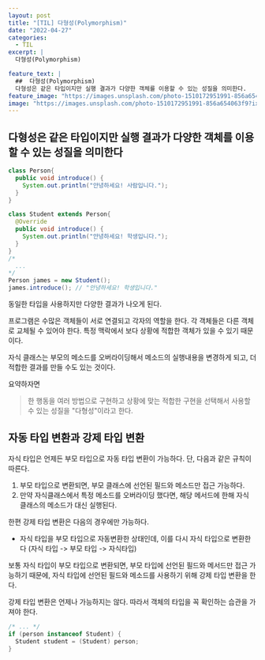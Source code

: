 ```yaml
---
layout: post
title: "[TIL] 다형성(Polymorphism)"
date: "2022-04-27"
categories:
  - TIL
excerpt: |
  다형성(Polymorphism)

feature_text: |
  ##  다형성(Polymorphism)
  다형성은 같은 타입이지만 실행 결과가 다양한 객체를 이용할 수 있는 성질을 의미한다.
feature_image: "https://images.unsplash.com/photo-1510172951991-856a654063f9?ixlib=rb-1.2.1&ixid=MnwxMjA3fDB8MHxwaG90by1wYWdlfHx8fGVufDB8fHx8&auto=format&fit=crop&w=987&q=80"
image: "https://images.unsplash.com/photo-1510172951991-856a654063f9?ixlib=rb-1.2.1&ixid=MnwxMjA3fDB8MHxwaG90by1wYWdlfHx8fGVufDB8fHx8&auto=format&fit=crop&w=987&q=80"
---
```


## 다형성은 같은 타입이지만 실행 결과가 다양한 객체를 이용할 수 있는 성질을 의미한다

```java
class Person{
  public void introduce() {
    System.out.println("안녕하세요! 사람입니다.");
  }
}

class Student extends Person{
  @Override
  public void introduce() {
    System.out.println("안녕하세요! 학생입니다.");
  }
}
/*
  ...
*/
Person james = new Student();
james.introduce(); // "안녕하세요! 학생입니다."
```

동일한 타입을 사용하지만 다양한 결과가 나오게 된다.

프로그램은 수많은 객체들이 서로 연결되고 각자의 역할을 한다.
각 객체들은 다른 객체로 교체될 수 있어야 한다. 특정 맥락에서 보다 상황에 적합한 객체가 있을 수 있기 때문이다.

자식 클래스는 부모의 메소드를 오버라이딩해서 메소드의 실행내용을 변경하게 되고, 더 적합한 결과를 만들 수도 있는 것이다.

요약하자면

> 한 행동을 여러 방법으로 구현하고 상황에 맞는 적합한 구현을 선택해서 사용할 수 있는 성질을 "다형성"이라고 한다.

## 자동 타입 변환과 강제 타입 변환

자식 타입은 언제든 부모 타입으로 자동 타입 변환이 가능하다.
단, 다음과 같은 규칙이 따른다.

1. 부모 타입으로 변환되면, 부모 클래스에 선언된 필드와 메소드만 접근 가능하다.
2. 만약 자식클래스에서 특정 메소드를 오버라이딩 했다면, 해당 메서드에 한해 자식 클래스의 메소드가 대신 실행된다.

한편 강제 타입 변환은 다음의 경우에만 가능하다.

- 자식 타입을 부모 타입으로 자동변환한 상태인데, 이를 다시 자식 타입으로 변환한다 (자식 타입 -> 부모 타입 -> 자식타입)

보통 자식 타입이 부모 타입으로 변환되면, 부모 타입에 선언된 필드와 메서드만 접근 가능하기 때문에, 자식 타입에 선언된 필드와 메소드를 사용하기 위해 강제 타입 변환을 한다.

강제 타입 변환은 언제나 가능하지는 않다.
따라서 객체의 타입을 꼭 확인하는 습관을 가져야 한다.

```java
/* ... */
if (person instanceof Student) {
  Student student = (Student) person;
}
```

